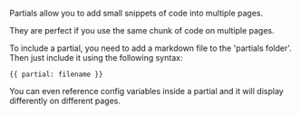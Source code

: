 Partials allow you to add small snippets of code into multiple pages.

They are perfect if you use the same chunk of code on multiple pages.

To include a partial, you need to add a markdown file to the 'partials folder'. Then just include it using the following syntax:

```
{{ partial: filename }}
```

You can even reference config variables inside a partial and it will display differently on different pages.
